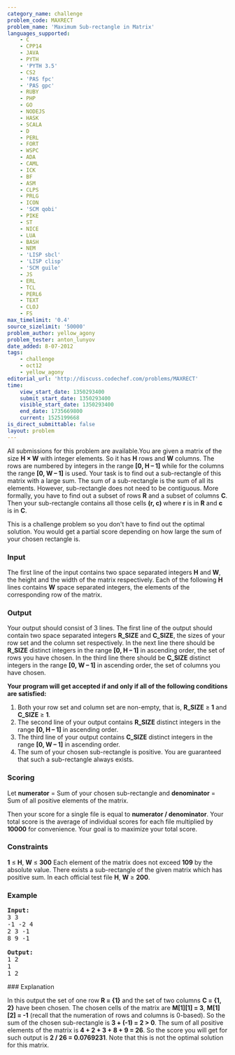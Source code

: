 ```yaml
---
category_name: challenge
problem_code: MAXRECT
problem_name: 'Maximum Sub-rectangle in Matrix'
languages_supported:
    - C
    - CPP14
    - JAVA
    - PYTH
    - 'PYTH 3.5'
    - CS2
    - 'PAS fpc'
    - 'PAS gpc'
    - RUBY
    - PHP
    - GO
    - NODEJS
    - HASK
    - SCALA
    - D
    - PERL
    - FORT
    - WSPC
    - ADA
    - CAML
    - ICK
    - BF
    - ASM
    - CLPS
    - PRLG
    - ICON
    - 'SCM qobi'
    - PIKE
    - ST
    - NICE
    - LUA
    - BASH
    - NEM
    - 'LISP sbcl'
    - 'LISP clisp'
    - 'SCM guile'
    - JS
    - ERL
    - TCL
    - PERL6
    - TEXT
    - CLOJ
    - FS
max_timelimit: '0.4'
source_sizelimit: '50000'
problem_author: yellow_agony
problem_tester: anton_lunyov
date_added: 8-07-2012
tags:
    - challenge
    - oct12
    - yellow_agony
editorial_url: 'http://discuss.codechef.com/problems/MAXRECT'
time:
    view_start_date: 1350293400
    submit_start_date: 1350293400
    visible_start_date: 1350293400
    end_date: 1735669800
    current: 1525199668
is_direct_submittable: false
layout: problem
---
```

All submissions for this problem are available.You are given a matrix of the size **H × W** with integer elements. So it has **H** rows and **W** columns. The rows are numbered by integers in the range **\[0, H – 1\]** while for the columns the range **\[0, W – 1\]** is used. Your task is to find out a sub-rectangle of this matrix with a large sum. The sum of a sub-rectangle is the sum of all its elements. However, sub-rectangle does not need to be contiguous. More formally, you have to find out a subset of rows **R** and a subset of columns **C**. Then your sub-rectangle contains all those cells **(r, c)** where **r** is in **R** and **c** is in **C**.

This is a challenge problem so you don't have to find out the optimal solution. You would get a partial score depending on how large the sum of your chosen rectangle is.

### Input

The first line of the input contains two space separated integers **H** and **W**, the height and the width of the matrix respectively. Each of the following **H** lines contains **W** space separated integers, the elements of the corresponding row of the matrix.

### Output

Your output should consist of 3 lines. The first line of the output should contain two space separated integers **R\_SIZE** and **C\_SIZE**, the sizes of your row set and the column set respectively. In the next line there should be **R\_SIZE** distinct integers in the range **\[0, H – 1\]** in ascending order, the set of rows you have chosen. In the third line there should be **C\_SIZE** distinct integers in the range **\[0, W – 1\]** in ascending order, the set of columns you have chosen.

**Your program will get accepted if and only if all of the following conditions are satisfied:**

1. Both your row set and column set are non-empty, that is, **R\_SIZE** ≥ **1** and **C\_SIZE** ≥ **1**.
2. The second line of your output contains **R\_SIZE** distinct integers in the range **\[0, H – 1\]** in ascending order.
3. The third line of your output contains **C\_SIZE** distinct integers in the range **\[0, W – 1\]** in ascending order.
4. The sum of your chosen sub-rectangle is positive. You are guaranteed that such a sub-rectangle always exists.

### Scoring

Let **numerator** = Sum of your chosen sub-rectangle
and **denominator** = Sum of all positive elements of the matrix.

Then your score for a single file is equal to **numerator / denominator**. Your total score is the average of individual scores for each file multiplied by **10000** for convenience. Your goal is to maximize your total score.

### Constraints

**1** ≤ **H**, **W** ≤ **300**
Each element of the matrix does not exceed **109** by the absolute value. There exists a sub-rectangle of the given matrix which has positive sum.
In each official test file **H**, **W** ≥ **200**.

### Example

<pre>
<b>Input:</b>
3 3
-1 -2 4
2 3 -1
8 9 -1

<b>Output:</b>
1 2
1
1 2
</pre>### Explanation

In this output the set of one row **R = {1}** and the set of two columns **C = {1, 2}** have been chosen. The chosen cells of the matrix are **M\[1\]\[1\] = 3**, **M\[1\]\[2\] = -1** (recall that the numeration of rows and columns is 0-based). So the sum of the chosen sub-rectangle is **3 + (-1) = 2 > 0**. The sum of all positive elements of the matrix is **4 + 2 + 3 + 8 + 9 = 26**. So the score you will get for such output is **2 / 26 = 0.0769231**. Note that this is not the optimal solution for this matrix.

